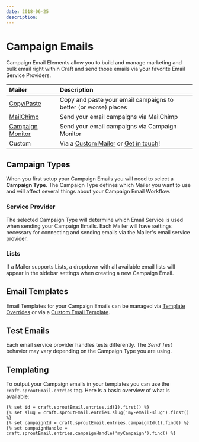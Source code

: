 ```yaml
---
date: 2018-06-25
description: 
---
```


# Campaign Emails

Campaign Email Elements allow you to build and manage marketing and bulk email right within Craft and send those emails via your favorite Email Service Providers.

| Mailer   | Description  |
|:----------------- |:------ |
| [Copy/Paste](./copy-paste-mailer.md) | Copy and paste your email campaigns to better (or worse) places |
| [MailChimp](https://github.com/barrelstrength/craft-sprout-mailchimp)        | Send your email campaigns via MailChimp |
| [Campaign Monitor](https://github.com/barrelstrength/craft-sprout-mailchimp) | Send your email campaigns via Campaign Monitor |
| Custom            | Via a [Custom Mailer](../email/custom-mailers.md) or [Get in touch](mailto:sprout@barrelstrengthdesign.com)! |

## Campaign Types

When you first setup your Campaign Emails you will need to select a **Campaign Type**. The Campaign Type defines which Mailer you want to use and will affect several things about your Campaign Email Workflow.

### Service Provider

The selected Campaign Type will determine which Email Service is used when sending your Campaign Emails. Each Mailer will have settings necessary for connecting and sending emails via the Mailer's email service provider.

### Lists

If a Mailer supports Lists, a dropdown with all available email lists will appear in the sidebar settings when creating a new Campaign Email.  

## Email Templates

Email Templates for your Campaign Emails can be managed via [Template Overrides](../email/template-overrides.md) or via a [Custom Email Template](../email/custom-email-templates.md).

## Test Emails

Each email service provider handles tests differently. The _Send Test_ behavior may vary depending on the Campaign Type you are using.

## Templating

To output your Campaign emails in your templates you can use the `craft.sproutEmail.entries` tag.  Here is a basic overview of what is available:

```twig
{% set id = craft.sproutEmail.entries.id(1).first() %}
{% set slug = craft.sproutEmail.entries.slug('my-email-slug').first() %}
{% set campaignId = craft.sproutEmail.entries.campaignId(1).find() %}
{% set campaignHandle = craft.sproutEmail.entries.campaignHandle('myCampaign').find() %}
```